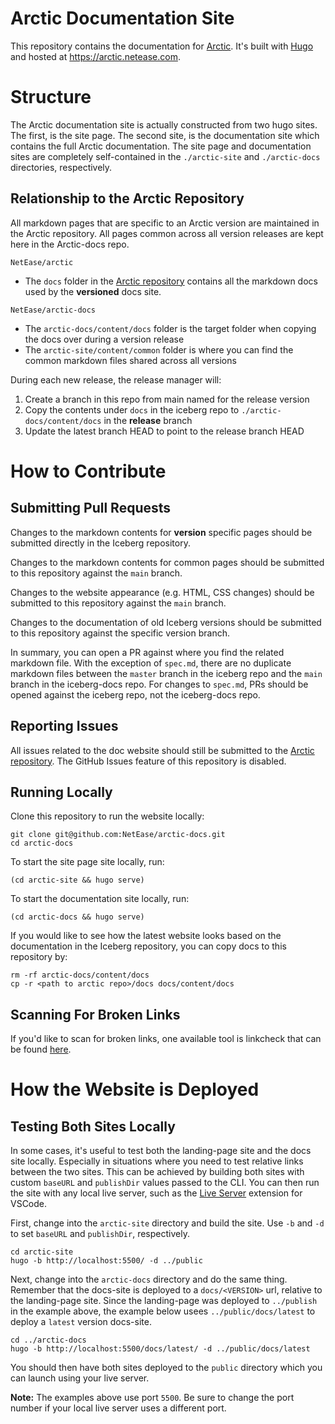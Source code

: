 <!--
  - Licensed to the Apache Software Foundation (ASF) under one
  - or more contributor license agreements.  See the NOTICE file
  - distributed with this work for additional information
  - regarding copyright ownership.  The ASF licenses this file
  - to you under the Apache License, Version 2.0 (the
  - "License"); you may not use this file except in compliance
  - with the License.  You may obtain a copy of the License at
  -
  -   http://www.apache.org/licenses/LICENSE-2.0
  -
  - Unless required by applicable law or agreed to in writing,
  - software distributed under the License is distributed on an
  - "AS IS" BASIS, WITHOUT WARRANTIES OR CONDITIONS OF ANY
  - KIND, either express or implied.  See the License for the
  - specific language governing permissions and limitations
  - under the License.
  -->

# Arctic Documentation Site

This repository contains the documentation for [Arctic](https://github.com/NetEase/arctic).
It's built with [Hugo](https://gohugo.io/) and hosted at https://arctic.netease.com.

# Structure

The Arctic documentation site is actually constructed from two hugo sites. The first, is the site page. The second site, 
is the documentation site which contains the full Arctic documentation. The site page and
documentation sites are completely self-contained in the `./arctic-site` and `./arctic-docs` directories, respectively.

## Relationship to the Arctic Repository

All markdown pages that are specific to an Arctic version are maintained in the Arctic repository. All pages common across all version
releases are kept here in the Arctic-docs repo.

`NetEase/arctic`
- The `docs` folder in the [Arctic repository](https://github.com/NetEase/arctic) contains all the markdown docs used by the **versioned** docs site.

`NetEase/arctic-docs`
- The `arctic-docs/content/docs` folder is the target folder when copying the docs over during a version release
- The `arctic-site/content/common` folder is where you can find the common markdown files shared across all versions

During each new release, the release manager will:
1. Create a branch in this repo from main named for the release version
2. Copy the contents under `docs` in the iceberg repo to `./arctic-docs/content/docs` in the **release** branch
3. Update the latest branch HEAD to point to the release branch HEAD

# How to Contribute

## Submitting Pull Requests

Changes to the markdown contents for **version** specific pages should be submitted directly in the Iceberg repository.

Changes to the markdown contents for common pages should be submitted to this repository against the `main` branch.

Changes to the website appearance (e.g. HTML, CSS changes) should be submitted to this repository against the `main` branch.

Changes to the documentation of old Iceberg versions should be submitted to this repository against the specific version branch.

In summary, you can open a PR against where you find the related markdown file. With the exception of `spec.md`, there are no duplicate
markdown files between the `master` branch in the iceberg repo and the `main` branch in the iceberg-docs repo. For changes to `spec.md`,
PRs should be opened against the iceberg repo, not the iceberg-docs repo.

## Reporting Issues

All issues related to the doc website should still be submitted to the [Arctic repository](https://github.com/NetEase/arctic).
The GitHub Issues feature of this repository is disabled.

## Running Locally

Clone this repository to run the website locally:
```shell
git clone git@github.com:NetEase/arctic-docs.git
cd arctic-docs
```

To start the site page site locally, run:
```shell
(cd arctic-site && hugo serve)
```

To start the documentation site locally, run:
```shell
(cd arctic-docs && hugo serve)
```

If you would like to see how the latest website looks based on the documentation in the Iceberg repository, you can copy docs to this repository by:
```shell
rm -rf arctic-docs/content/docs
cp -r <path to arctic repo>/docs docs/content/docs
```

## Scanning For Broken Links

If you'd like to scan for broken links, one available tool is linkcheck that can be found [here](https://github.com/filiph/linkcheck).

# How the Website is Deployed

## Testing Both Sites Locally

In some cases, it's useful to test both the landing-page site and the docs site locally. Especially in situations
where you need to test relative links between the two sites. This can be achieved by building both sites with custom
`baseURL` and `publishDir` values passed to the CLI. You can then run the site with any local live server, such as the
[Live Server](https://marketplace.visualstudio.com/items?itemName=ritwickdey.LiveServer) extension for VSCode.

First, change into the `arctic-site` directory and build the site. Use `-b` and `-d` to set `baseURL` and `publishDir`, respectively.
```
cd arctic-site
hugo -b http://localhost:5500/ -d ../public
```

Next, change into the `arctic-docs` directory and do the same thing. Remember that the docs-site is deployed to a `docs/<VERSION>` url, relative to the landing-page site. Since the landing-page was deployed to `../publish` in the example
above, the example below usees `../public/docs/latest` to deploy a `latest` version docs-site.
```
cd ../arctic-docs
hugo -b http://localhost:5500/docs/latest/ -d ../public/docs/latest
```

You should then have both sites deployed to the `public` directory which you can launch using your live server.

**Note:** The examples above use port `5500`. Be sure to change the port number if your local live server uses a different port.